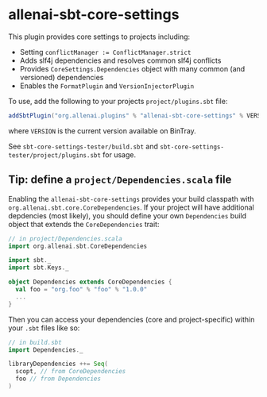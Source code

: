 # allenai-sbt-core-settings

This plugin provides core settings to projects including:

- Setting `conflictManager := ConflictManager.strict`
- Adds slf4j dependencies and resolves common slf4j conflicts
- Provides `CoreSettings.Dependencies` object with many common (and versioned) dependencies
- Enables the `FormatPlugin` and `VersionInjectorPlugin`

To use, add the following to your projects `project/plugins.sbt` file:

```scala
addSbtPlugin("org.allenai.plugins" % "allenai-sbt-core-settings" % VERSION)
```

where `VERSION` is the current version available on BinTray.

See `sbt-core-settings-tester/build.sbt` and `sbt-core-settings-tester/project/plugins.sbt` for usage.

## Tip: define a `project/Dependencies.scala` file

Enabling the `allenai-sbt-core-settings` provides your build classpath with `org.allenai.sbt.core.CoreDependencies`. If your project will have additional depdencies (most likely), you should define your own `Dependencies` build object that extends the `CoreDependencies` trait:

```scala
// in project/Dependencies.scala
import org.allenai.sbt.CoreDependencies

import sbt._
import sbt.Keys._

object Dependencies extends CoreDependencies {
  val foo = "org.foo" % "foo" % "1.0.0"
  ...
}
```

Then you can access your dependencies (core and project-specific) within your `.sbt` files like so:

```scala
// in build.sbt
import Dependencies._

libraryDependencies ++= Seq(
  scopt, // from CoreDependencies
  foo // from Dependencies
)
```
